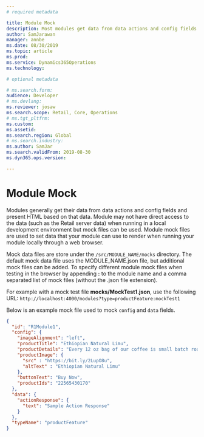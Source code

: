 ```yaml
---
# required metadata

title: Module Mock
description: Most modules get data from data actions and config fields and present html based on that data.  When running a module in a local development environment, you're module may not have access to the data.  Module mock files are used to set data that your module can use to render when running your module locally through a browser. 
author: SamJarawan
manager: annbe
ms.date: 08/30/2019
ms.topic: article
ms.prod: 
ms.service: Dynamics365Operations
ms.technology: 

# optional metadata

# ms.search.form: 
audience: Developer
# ms.devlang: 
ms.reviewer: josaw
ms.search.scope: Retail, Core, Operations
# ms.tgt_pltfrm: 
ms.custom: 
ms.assetid: 
ms.search.region: Global
# ms.search.industry: 
ms.author: SamJar
ms.search.validFrom: 2019-08-30
ms.dyn365.ops.version: 

---
```

# Module Mock
Modules generally get their data from data actions and config fields and present HTML based on that data.  Module may not have direct access to the data (such as the Retail server data) when running in a local development environment but mock files can be used.  Module mock files are used to set data that your module can use to render when running your module locally through a web browser. 

Mock data files are store under the `/src/MODULE_NAME/mocks` directory.  The default mock data file uses the MODULE_NAME.json file, but additional mock files can be added.  To specify different module mock files when testing in the browser by appending **:** to the module name and a comma separated list of mock files (without the .json file extension). 

For example with a mock test file **mocks/MockTest1.json**, use the following URL: `http://localhost:4000/modules?type=productFeature:mockTest1`

Below is an example mock file used to mock `config` and `data` fields.
```json
{
  "id": "R1Module1",
  "config": {
    "imageAlignment": "left",
    "productTitle": "Ethiopian Natural Limu",
    "productDetails": "Every 12 oz bag of our coffee is small batch roasted per order to guarantee freshness.  Available in a light or medium-dark roast.",
    "productImage": {
      "src" : "https://bit.ly/2LupO8u",
      "altText" : "Ethiopian Natural Limu"
    },
    "buttonText": "Buy Now",
    "productIds": "22565430170"
  },
  "data": {
    "actionResponse": {
      "text": "Sample Action Response"
    }
  },
  "typeName": "productFeature"
}
```
